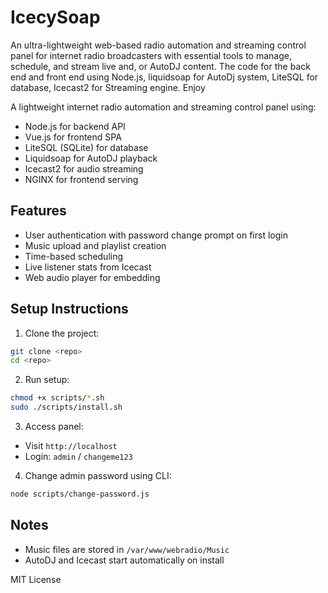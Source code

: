 # IcecySoap
An ultra-lightweight web-based radio automation and streaming control panel for internet radio broadcasters with essential tools to manage, schedule, and stream live and, or AutoDJ content.  The code for the back end and front end using Node.js, liquidsoap for AutoDj system, LiteSQL for database, Icecast2 for Streaming engine. Enjoy

A lightweight internet radio automation and streaming control panel using:

- Node.js for backend API
- Vue.js for frontend SPA
- LiteSQL (SQLite) for database
- Liquidsoap for AutoDJ playback
- Icecast2 for audio streaming
- NGINX for frontend serving

## Features

- User authentication with password change prompt on first login
- Music upload and playlist creation
- Time-based scheduling
- Live listener stats from Icecast
- Web audio player for embedding

## Setup Instructions

1. Clone the project:
```bash
git clone <repo>
cd <repo>
```

2. Run setup:
```bash
chmod +x scripts/*.sh
sudo ./scripts/install.sh
```

3. Access panel:
- Visit `http://localhost`
- Login: `admin` / `changeme123`

4. Change admin password using CLI:
```bash
node scripts/change-password.js
```

## Notes

- Music files are stored in `/var/www/webradio/Music`
- AutoDJ and Icecast start automatically on install

MIT License

